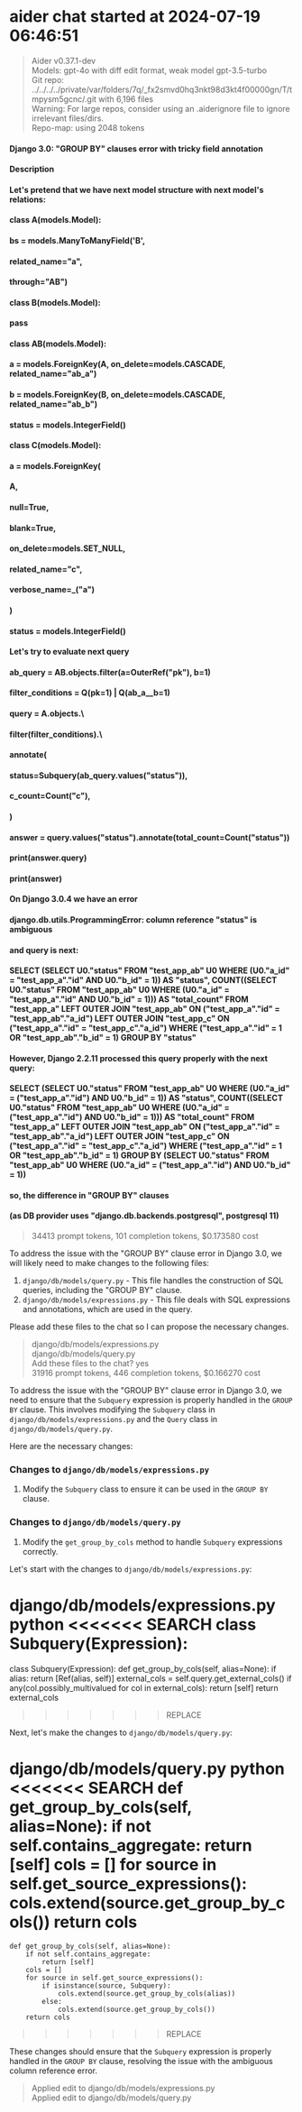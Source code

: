 
# aider chat started at 2024-07-19 06:46:51

> Aider v0.37.1-dev  
> Models: gpt-4o with diff edit format, weak model gpt-3.5-turbo  
> Git repo: ../../../../private/var/folders/7q/_fx2smvd0hq3nkt98d3kt4f00000gn/T/tmpysm5gcnc/.git with 6,196 files  
> Warning: For large repos, consider using an .aiderignore file to ignore irrelevant files/dirs.  
> Repo-map: using 2048 tokens  

#### Django 3.0: "GROUP BY" clauses error with tricky field annotation  
#### Description  
#### 	  
#### Let's pretend that we have next model structure with next model's relations:  
#### class A(models.Model):  
#### 	bs = models.ManyToManyField('B',  
#### 								related_name="a",  
#### 								through="AB")  
#### class B(models.Model):  
#### 	pass  
#### class AB(models.Model):  
#### 	a = models.ForeignKey(A, on_delete=models.CASCADE, related_name="ab_a")  
#### 	b = models.ForeignKey(B, on_delete=models.CASCADE, related_name="ab_b")  
#### 	status = models.IntegerField()  
#### class C(models.Model):  
#### 	a = models.ForeignKey(  
#### 		A,  
#### 		null=True,  
#### 		blank=True,  
#### 		on_delete=models.SET_NULL,  
#### 		related_name="c",  
#### 		verbose_name=_("a")  
#### 	)  
#### 	status = models.IntegerField()  
#### Let's try to evaluate next query  
#### ab_query = AB.objects.filter(a=OuterRef("pk"), b=1)  
#### filter_conditions = Q(pk=1) | Q(ab_a__b=1)  
#### query = A.objects.\  
#### 	filter(filter_conditions).\  
#### 	annotate(  
#### 		status=Subquery(ab_query.values("status")),  
#### 		c_count=Count("c"),  
#### )  
#### answer = query.values("status").annotate(total_count=Count("status"))  
#### print(answer.query)  
#### print(answer)  
#### On Django 3.0.4 we have an error  
#### django.db.utils.ProgrammingError: column reference "status" is ambiguous  
#### and query is next:  
#### SELECT (SELECT U0."status" FROM "test_app_ab" U0 WHERE (U0."a_id" = "test_app_a"."id" AND U0."b_id" = 1)) AS "status", COUNT((SELECT U0."status" FROM "test_app_ab" U0 WHERE (U0."a_id" = "test_app_a"."id" AND U0."b_id" = 1))) AS "total_count" FROM "test_app_a" LEFT OUTER JOIN "test_app_ab" ON ("test_app_a"."id" = "test_app_ab"."a_id") LEFT OUTER JOIN "test_app_c" ON ("test_app_a"."id" = "test_app_c"."a_id") WHERE ("test_app_a"."id" = 1 OR "test_app_ab"."b_id" = 1) GROUP BY "status"  
#### However, Django 2.2.11 processed this query properly with the next query:  
#### SELECT (SELECT U0."status" FROM "test_app_ab" U0 WHERE (U0."a_id" = ("test_app_a"."id") AND U0."b_id" = 1)) AS "status", COUNT((SELECT U0."status" FROM "test_app_ab" U0 WHERE (U0."a_id" = ("test_app_a"."id") AND U0."b_id" = 1))) AS "total_count" FROM "test_app_a" LEFT OUTER JOIN "test_app_ab" ON ("test_app_a"."id" = "test_app_ab"."a_id") LEFT OUTER JOIN "test_app_c" ON ("test_app_a"."id" = "test_app_c"."a_id") WHERE ("test_app_a"."id" = 1 OR "test_app_ab"."b_id" = 1) GROUP BY (SELECT U0."status" FROM "test_app_ab" U0 WHERE (U0."a_id" = ("test_app_a"."id") AND U0."b_id" = 1))  
#### so, the difference in "GROUP BY" clauses  
#### (as DB provider uses "django.db.backends.postgresql", postgresql 11)  
> 34413 prompt tokens, 101 completion tokens, $0.173580 cost  

To address the issue with the "GROUP BY" clause error in Django 3.0, we will likely need to make changes to the following files:

1. `django/db/models/query.py` - This file handles the construction of SQL queries, including the "GROUP BY" clause.
2. `django/db/models/expressions.py` - This file deals with SQL expressions and annotations, which are used in the query.

Please add these files to the chat so I can propose the necessary changes.

> django/db/models/expressions.py  
> django/db/models/query.py  
> Add these files to the chat? yes  
> 31916 prompt tokens, 446 completion tokens, $0.166270 cost  

To address the issue with the "GROUP BY" clause error in Django 3.0, we need to ensure that the `Subquery` expression is properly handled in the `GROUP BY` clause. This involves modifying the `Subquery` class in `django/db/models/expressions.py` and the `Query` class in `django/db/models/query.py`.

Here are the necessary changes:

### Changes to `django/db/models/expressions.py`

1. Modify the `Subquery` class to ensure it can be used in the `GROUP BY` clause.

### Changes to `django/db/models/query.py`

1. Modify the `get_group_by_cols` method to handle `Subquery` expressions correctly.

Let's start with the changes to `django/db/models/expressions.py`:

django/db/models/expressions.py
<source>python
<<<<<<< SEARCH
class Subquery(Expression):
=======
class Subquery(Expression):
    def get_group_by_cols(self, alias=None):
        if alias:
            return [Ref(alias, self)]
        external_cols = self.query.get_external_cols()
        if any(col.possibly_multivalued for col in external_cols):
            return [self]
        return external_cols
>>>>>>> REPLACE
</source>

Next, let's make the changes to `django/db/models/query.py`:

django/db/models/query.py
<source>python
<<<<<<< SEARCH
    def get_group_by_cols(self, alias=None):
        if not self.contains_aggregate:
            return [self]
        cols = []
        for source in self.get_source_expressions():
            cols.extend(source.get_group_by_cols())
        return cols
=======
    def get_group_by_cols(self, alias=None):
        if not self.contains_aggregate:
            return [self]
        cols = []
        for source in self.get_source_expressions():
            if isinstance(source, Subquery):
                cols.extend(source.get_group_by_cols(alias))
            else:
                cols.extend(source.get_group_by_cols())
        return cols
>>>>>>> REPLACE
</source>

These changes should ensure that the `Subquery` expression is properly handled in the `GROUP BY` clause, resolving the issue with the ambiguous column reference error.

> Applied edit to django/db/models/expressions.py  
> Applied edit to django/db/models/query.py  
